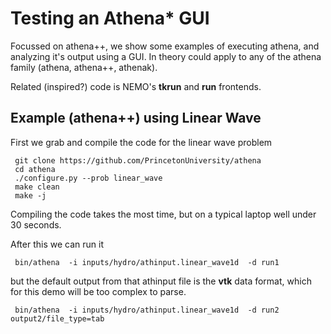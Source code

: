 # Testing an Athena* GUI

Focussed on athena++, we show some examples of executing athena, and analyzing it's output using a GUI.
In theory could apply to any of the athena family (athena, athena++, athenak).

Related (inspired?) code is NEMO's **tkrun** and **run** frontends.


## Example (athena++) using Linear Wave

First we grab and compile the code for the linear wave problem

     git clone https://github.com/PrincetonUniversity/athena
     cd athena
     ./configure.py --prob linear_wave
     make clean
     make -j

Compiling the code takes the most time, but on a typical laptop well under 30 seconds.

After this we can run it

     bin/athena  -i inputs/hydro/athinput.linear_wave1d  -d run1

but the default output from that athinput file is the **vtk** data format, which for this demo will
be too complex to parse.

     bin/athena  -i inputs/hydro/athinput.linear_wave1d  -d run2 output2/file_type=tab
